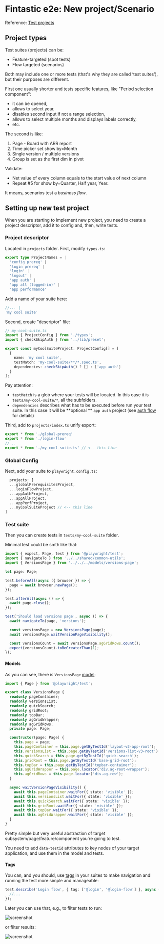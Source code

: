 # Fintastic e2e: New project/Scenario

Reference: [Test projects](projects.md)

## Project types

Test suites (projects) can be:

- Feature-targeted (spot tests)
- Flow targeted (scenarios)

Both may include one or more tests (that's why they are called ‘test suites’), but their purposes are different.

First one usually shorter and tests specific features, like "Period selection component":

- it can be opened,
- allows to select year,
- disables second input if not a range selection,
- allows to select multiple months and displays labels correctly,
- etc.

The second is like:

1. Page - Board with ARR report
2. Time picker set show by=Month
3. Single version / multiple versions
4. Group is set as the first dim in pivot

Validate:

- Net value of every column equals to the start value of next column
- Repeat #5 for show by=Quarter, Half year, Year.

It means, scenarios test a _business flow_.

## Setting up new test project

When you are starting to implement new project, you need to create a project descriptor, add it to config and, then,
write tests.

### Project descriptor

Located in `projects` folder. First, modify `types.ts`:

```ts
export type ProjectNames = |
  'config prereq' |
  'login prereq' |
  'login' |
  'logout' |
  'app auth' |
  'app all (logged-in)' |
  'app performance'
```

Add a name of your suite here:

```ts
//... |
'my cool suite'
```

Second, create "descriptor" file:

```ts
// my-cool-suite.ts
import { ProjectConfig } from './types';
import { checkSkipAuth } from '../lib/preset';

export const myCoolSuiteProject: ProjectConfig[] = [
  {
    name: 'my cool suite',
    testMatch: 'my-cool-suite/**/*.spec.ts',
    dependencies: checkSkipAuth() ? [] : ['app auth']
  }
];
```

Pay attention:

- `testMatch` is a glob where your tests will be located. In this case it is `tests/my-cool-suite/*`, all the
  subfolders.
- `dependencies` describes what has to be executed before run your test suite. In this case it will be **optional
  ** `app auth`
  project (see [auth flow](auth-flow.md) for details)

Third, add to `projects/index.ts` unify export:

```ts
export * from './global-prereq'
export * from './login-flow'
// ..
export * from './my-cool-suite.ts' // <-- this line
```

### Global Config

Next, add your suite to `playwright.config.ts`:

```ts
  projects: [
  ...globalPrerequisitesProject,
  ...loginFlowProject,
  ...appAuthProject,
  ...appAllProject,
  ...appPerfProject,
  ...myCoolSuiteProject // <-- this line
]
```

### Test suite

Then you can create tests in `tests/my-cool-suite` folder.

Minimal test could be smth like that:

```ts
import { expect, Page, test } from '@playwright/test';
import { navigateTo } from '../../shared/common-utils';
import { VersionsPage } from '../../../models/versions-page';

let page: Page;

test.beforeAll(async ({ browser }) => {
  page = await browser.newPage();
});

test.afterAll(async () => {
  await page.close();
});

test('Should load versions page', async () => {
  await navigateTo(page, 'versions');

  const versionsPage = new VersionsPage(page);
  await versionsPage.waitVersionPageVisibility();

  const versionsCount = await versionsPage.agGridRows.count();
  expect(versionsCount).toBeGreaterThan(1);
});
```

#### Models

As you can see, there is `VersionsPage` [model](https://playwright.dev/docs/pom):

```ts
import { Page } from '@playwright/test';

export class VersionsPage {
  readonly pageContainer;
  readonly versionsList;
  readonly quickSearch;
  readonly gridRoot;
  readonly topBar;
  readonly agGridWrapper;
  readonly agGridRows;
  private page: Page;

  constructor(page: Page) {
    this.page = page;
    this.pageContainer = this.page.getByTestId('layout-v2-app-root');
    this.versionsList = this.page.getByTestId('versions-list-v3-root');
    this.quickSearch = this.page.getByTestId('quick-search');
    this.gridRoot = this.page.getByTestId('base-grid-root');
    this.topBar = this.page.getByTestId('topbar-container');
    this.agGridWrapper = this.page.locator('div.ag-root-wrapper');
    this.agGridRows = this.page.locator('div.ag-row');
  }

  async waitVersionPageVisibility() {
    await this.pageContainer.waitFor({ state: 'visible' });
    await this.versionsList.waitFor({ state: 'visible' });
    await this.quickSearch.waitFor({ state: 'visible' });
    await this.gridRoot.waitFor({ state: 'visible' });
    await this.topBar.waitFor({ state: 'visible' });
    await this.agGridWrapper.waitFor({ state: 'visible' });
  }
}
```

Pretty simple but very useful abstraction of target subsystem/page/feature/component you're going to test.

You need to add `data-testid` attributes to key nodes of your target application, and use them in the model and tests.

#### Tags

You can, and you should, use [tags](https://playwright.dev/docs/test-annotations#tag-tests) in your suites to make
navigation and running the test more simple and manageable:

```ts
test.describe('Login flow', { tag: ['@login', '@login-flow'] }, async () => {
  //...
});
```

Later you can use that, e.g., to filter tests to run:

![screenshot](img/test-tags.png)

or filter results:

![screenshot](img/test-results-tag.png)
